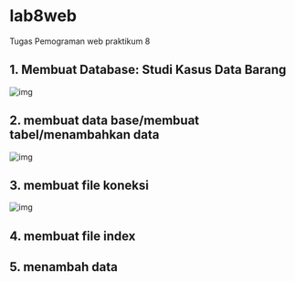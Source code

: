 # lab8web
Tugas Pemograman web praktikum 8

## 1. Membuat Database: Studi Kasus Data Barang
![img](https://github.com/luffy-arc/lab8web/blob/main/Screenshot%202023-11-28%20040430.png)
## 2. membuat data base/membuat tabel/menambahkan data
![img](https://github.com/luffy-arc/lab8web/blob/main/Screenshot%202023-11-28%20040613.png)
## 3. membuat file koneksi
![img](https://github.com/luffy-arc/lab8web/blob/main/Screenshot%202023-11-28%20040823.png)
## 4. membuat file index
## 5. menambah data
